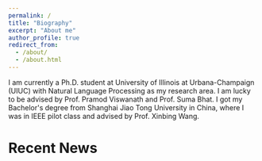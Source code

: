 ```yaml
---
permalink: /
title: "Biography"
excerpt: "About me"
author_profile: true
redirect_from: 
  - /about/
  - /about.html
---
```



I am currently a Ph.D. student at University of Illinois at Urbana-Champaign (UIUC) with Natural Language Processing as my research area. I am lucky to be advised by Prof. Pramod Viswanath and Prof. Suma Bhat. I got my Bachelor's degree from Shanghai Jiao Tong University in China, where I was in IEEE pilot class and advised by Prof. Xinbing Wang.

Recent News
======
